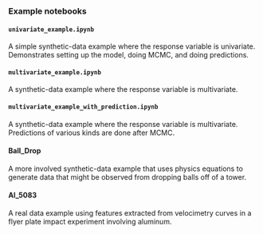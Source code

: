 ### Example notebooks

#### `univariate_example.ipynb`
A simple synthetic-data example where the response variable is univariate.
Demonstrates setting up the model, doing MCMC, and doing predictions.

#### `multivariate_example.ipynb`
A synthetic-data example where the response variable is multivariate.

#### `multivariate_example_with_prediction.ipynb`
A synthetic-data example where the response variable is multivariate.
Predictions of various kinds are done after MCMC.

#### Ball_Drop
A more involved synthetic-data example that uses physics equations to generate data
that might be observed from dropping balls off of a tower.

#### Al_5083
A real data example using features extracted from velocimetry curves in a flyer plate impact
experiment involving aluminum.